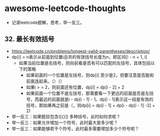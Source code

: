 # awesome-leetcode-thoughts
- 记录leetcode题解，思考，举一反三。


## 32. 最长有效括号
- https://leetcode.cn/problems/longest-valid-parentheses/description/
- dp[i] = n表示从前面到位置i总共的有效括号长度为n，即区间[i - n + 1, i]
  - 如果当前位置是右括号，则向前看是否有可以匹配的左括号，具体包括以下的策略
    - 如果前面的一个位置是左括号，则dp[i] 至少是2，但要注意是否能和前面连起来。（）（）
    - 如果i > = 2，则前面还有位置，dp[i] = dp[i - 2] + 2
    - 如果前面一个位置不是左括号，那需要看一下更远的前面是否是左括号，而最远的前面就是i - dp[i - 1] - 1。dp[i - 1]表示这一段是有效的括号，那如果再之前是（，则dp[i] = dp[i - 1] + dp[i - dp[i - 1] -2] + 2)
- 举一反三：如果题目包含([{}]) 多种括号，此时如何求呢？
- 举一反三：如果允许增加一个符号，此时最大是多少呢？
- 举一反三：如果能够若干个符号，此时最多需要增加多少个符号呢？
